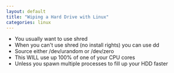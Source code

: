 ```yaml
---
layout: default
title: "Wiping a Hard Drive with Linux"
categories: linux
---
```


* You usually want to use shred
* When you can't use shred (no install rights) you can use dd
* Source either /dev/urandom or /dev/zero
* This WILL use up 100% of one of your CPU cores
* Unless you spawn multiple processes to fill up your HDD faster
